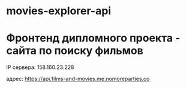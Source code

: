 # movies-explorer-api

# Фронтенд дипломного проекта - сайта по поиску фильмов


IP сервера: 158.160.23.228

адрес: https://api.films-and-movies.me.nomoreparties.co
